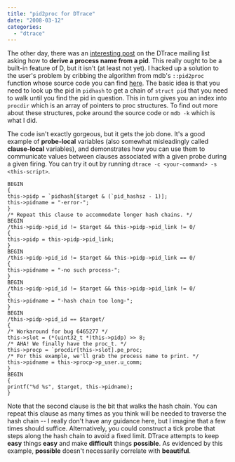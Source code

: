 ```yaml
---
title: "pid2proc for DTrace"
date: "2008-03-12"
categories: 
  - "dtrace"
---
```


The other day, there was an [interesting post](http://opensolaris.org/jive/thread.jspa?threadID=54199&tstart=0) on the DTrace mailing list asking how to **derive a process name from a pid**. This really ought to be a built-in feature of D, but it isn't (at least not yet). I hacked up a solution to the user's problem by cribbing the algorithm from mdb's `::pid2proc` function whose source code you can find [here](http://cvs.opensolaris.org/source/xref/onnv/onnv-gate/usr/src/cmd/mdb/common/modules/mdb_ks/mdb_ks.c#mdb_pid2proc). The basic idea is that you need to look up the pid in `pidhash` to get a chain of `struct pid` that you need to walk until you find the pid in question. This in turn gives you an index into `procdir` which is an array of pointers to proc structures. To find out more about these structures, poke around the source code or `mdb -k` which is what I did.

The code isn't exactly gorgeous, but it gets the job done. It's a good example of **probe-local** variables (also somewhat misleadingly called **clause-local** variables), and demonstrates how you can use them to communicate values between clauses associated with a given probe during a given firing. You can try it out by running `dtrace -c <your-command> -s <this-script>`.

```
BEGIN
{
this->pidp = `pidhash[$target & (`pid_hashsz - 1)];
this->pidname = "-error-";
}
/* Repeat this clause to accommodate longer hash chains. */
BEGIN
/this->pidp->pid_id != $target && this->pidp->pid_link != 0/
{
this->pidp = this->pidp->pid_link;
}
BEGIN
/this->pidp->pid_id != $target && this->pidp->pid_link == 0/
{
this->pidname = "-no such process-";
}
BEGIN
/this->pidp->pid_id != $target && this->pidp->pid_link != 0/
{
this->pidname = "-hash chain too long-";
}
BEGIN
/this->pidp->pid_id == $target/
{
/* Workaround for bug 6465277 */
this->slot = (*(uint32_t *)this->pidp) >> 8;
/* AHA! We finally have the proc_t. */
this->procp = `procdir[this->slot].pe_proc;
/* For this example, we'll grab the process name to print. */
this->pidname = this->procp->p_user.u_comm;
}
BEGIN
{
printf("%d %s", $target, this->pidname);
}

```

Note that the second clause is the bit that walks the hash chain. You can repeat this clause as many times as you think will be needed to traverse the hash chain -- I really don't have any guidance here, but I imagine that a few times should suffice. Alternatively, you could construct a tick probe that steps along the hash chain to avoid a fixed limit. DTrace attempts to keep **easy** things **easy** and make **difficult** things **possible**. As evidenced by this example, **possible** doesn't necessarily correlate with **beautiful**.
